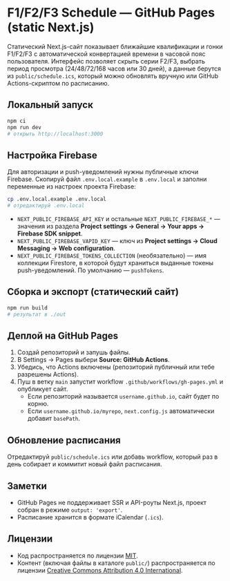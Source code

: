 # F1/F2/F3 Schedule — GitHub Pages (static Next.js)

Статический Next.js-сайт показывает ближайшие квалификации и гонки F1/F2/F3 с автоматической конвертацией времени в часовой пояс пользователя.
Интерфейс позволяет скрыть серии F2/F3, выбрать период просмотра (24/48/72/168 часов или 30 дней), а данные берутся из `public/schedule.ics`, который можно обновлять вручную или GitHub Actions-скриптом по расписанию.

## Локальный запуск
```bash
npm ci
npm run dev
# открыть http://localhost:3000
```

## Настройка Firebase
Для авторизации и push-уведомлений нужны публичные ключи Firebase. Скопируй файл
`.env.local.example` в `.env.local` и заполни переменные из настроек проекта Firebase:

```bash
cp .env.local.example .env.local
# отредактируй .env.local
```

- `NEXT_PUBLIC_FIREBASE_API_KEY` и остальные `NEXT_PUBLIC_FIREBASE_*` — значения из
  раздела **Project settings → General → Your apps → Firebase SDK snippet**.
- `NEXT_PUBLIC_FIREBASE_VAPID_KEY` — ключ из **Project settings → Cloud Messaging → Web configuration**.
- `NEXT_PUBLIC_FIREBASE_TOKENS_COLLECTION` (необязательно) — имя коллекции Firestore, в которой будут
  храниться выданные токены push-уведомлений. По умолчанию — `pushTokens`.

## Сборка и экспорт (статический сайт)
```bash
npm run build
# результат в ./out
```

## Деплой на GitHub Pages
1. Создай репозиторий и запушь файлы.
2. В Settings → Pages выбери **Source: GitHub Actions**.
3. Убедись, что Actions включены (репозиторий публичный или тебе разрешены Actions).
4. Пуш в ветку `main` запустит workflow `.github/workflows/gh-pages.yml` и опубликует сайт.
   - Если репозиторий называется `username.github.io`, сайт будет по корню.
   - Если `username.github.io/myrepo`, `next.config.js` автоматически добавит `basePath`.

## Обновление расписания
Отредактируй `public/schedule.ics` или добавь workflow, который раз в день собирает и коммитит новый файл расписания.

## Заметки
- GitHub Pages не поддерживает SSR и API-роуты Next.js, проект собран в режиме `output: 'export'`.
- Расписание хранится в формате iCalendar (`.ics`).

## Лицензии
- Код распространяется по лицензии [MIT](./LICENSE).
- Контент (включая файлы в каталоге `public/`) распространяется по лицензии [Creative Commons Attribution 4.0 International](./LICENSE-CONTENT).
